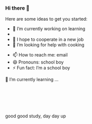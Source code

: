 ### Hi there 👋

<!--
**SaneHe/SaneHe** is a ✨ _special_ ✨ repository because its `README.md` (this file) appears on your GitHub profile.

Here are some ideas to get you started:

- 🔭 I’m currently working on ...
- 
- 👯 I’m looking to collaborate on a new job
- 🤔 I’m looking for help with ...
- 💬 Ask me about ...
- 📫 How to reach me: ...
- 😄 Pronouns: ...
- ⚡ Fun fact: ...
-->

<!-- <a style="display:block" href="https://github.com/anuraghazra/github-readme-stats">
  <img align="right" src="https://github-readme-stats.vercel.app/api?username=SaneHe&theme=dark&show_icons=true&hide_title=true" />
</a> -->

<!-- <a style="display:block" href="https://github.com/anuraghazra/github-readme-stats">
  <img align="right" src="https://github-readme-stats.vercel.app/api/top-langs/?username=SaneHe&theme=dark" />
</a> -->

Here are some ideas to get you started:

- 🔭 I’m currently working on learning
- 
- 👯 I hope to cooperate in a new job
- 🤔 I’m looking for help with cooking
<!-- - 💬 Ask me about ... -->
- 📫 How to reach me: email
- 😄 Pronouns: school boy
- ⚡ Fun fact: I’m a school boy

🌱 I’m currently learning ...

<br/><br/><br/><br/><br/>
good good study, day day up

<!-- <p align="center"> 
  Visitor count<br>
  <img src="https://profile-counter.glitch.me/SaneHe/count.svg" />
</p> -->
